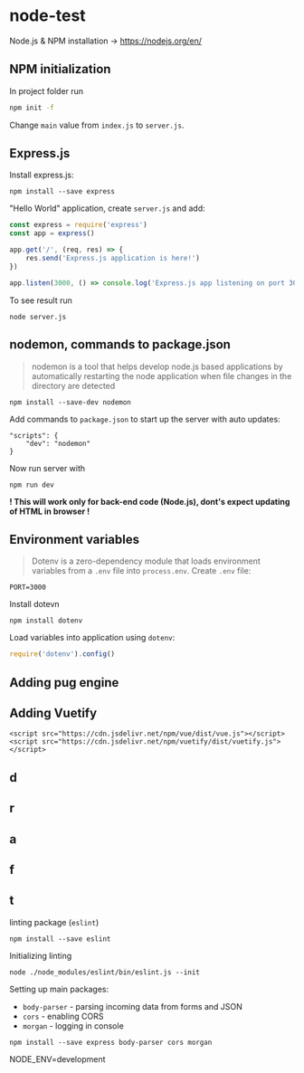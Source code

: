 # node-test

Node.js & NPM installation -> https://nodejs.org/en/


## NPM initialization
In project folder run
```bash
npm init -f
```
Change `main` value from `index.js` to `server.js`.

## Express.js

Install express.js:
```
npm install --save express
```
"Hello World" application, create `server.js` and add:
```javascript
const express = require('express')
const app = express()

app.get('/', (req, res) => {
    res.send('Express.js application is here!')
})

app.listen(3000, () => console.log('Express.js app listening on port 3000!'))
```
To see result run
```
node server.js
```

## nodemon, commands to package.json

> nodemon is a tool that helps develop node.js based applications by automatically restarting the node application when file changes in the directory are detected
```
npm install --save-dev nodemon
```
Add commands to `package.json` to start up the server with auto updates:
```
"scripts": {
    "dev": "nodemon"
}
```
Now run server with
```
npm run dev
```
**! This will work only for back-end code (Node.js), dont's expect updating of HTML in browser !**

## Environment variables
> Dotenv is a zero-dependency module that loads environment variables from a `.env` file into `process.env`. 
Create `.env` file:
```
PORT=3000
```
Install dotevn
```
npm install dotenv
```
Load variables into application using `dotenv`:
```javascript
require('dotenv').config()
```

## Adding pug engine

## Adding Vuetify

    <script src="https://cdn.jsdelivr.net/npm/vue/dist/vue.js"></script>
    <script src="https://cdn.jsdelivr.net/npm/vuetify/dist/vuetify.js"></script>

## d
## r
## a
## f
## t


linting package (`eslint`)
```
npm install --save eslint
```
Initializing linting
```
node ./node_modules/eslint/bin/eslint.js --init
```


Setting up main packages:
* `body-parser` - parsing incoming data from forms and JSON
* `cors` - enabling CORS
* `morgan` - logging in console
```
npm install --save express body-parser cors morgan
```

NODE_ENV=development




